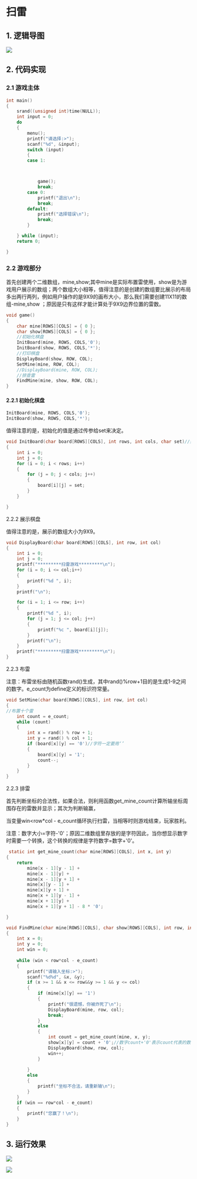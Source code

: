 # 扫雷

## 1. 逻辑导图

![](./src/逻辑图.png)

## 2. 代码实现

### 2.1 游戏主体

~~~C
int main()
{
	srand((unsigned int)time(NULL));
	int input = 0;
	do
	{
		menu();
		printf("请选择:>");
		scanf("%d", &input);
		switch (input)
		{
		case 1:



			game();
			break;
		case 0:
			printf("退出\n");
			break;
		default:
			printf("选择错误\n");
			break;
		}

	} while (input);
	return 0;

}
~~~

### 2.2 游戏部分

首先创建两个二维数组，mine,show;其中mine是实际布置雷使用，show是为游戏用户展示的数组；两个数组大小相等，值得注意的是创建的数组要比展示的布局多出两行两列，例如用户操作的是9X9的画布大小，那么我们需要创建11X11的数组-mine,show ；原因是只有这样才能计算处于9X9边界位置的雷数。

~~~c
void game()
{
	char mine[ROWS][COLS] = { 0 };
	char show[ROWS][COLS] = { 0 };
	//初始化棋盘
	InitBoard(mine, ROWS, COLS,'0');
	InitBoard(show, ROWS, COLS,'*');
	//打印棋盘
	DisplayBoard(show, ROW, COL);
	SetMine(mine, ROW, COL);
	//DisplayBoard(mine, ROW, COL);
	//排查雷
	FindMine(mine, show, ROW, COL);
}
~~~



#### 2.2.1 初始化棋盘

~~~C
InitBoard(mine, ROWS, COLS,'0');
InitBoard(show, ROWS, COLS,'*');
~~~

值得注意的是，初始化的值是通过传参给set来决定。

~~~C
void InitBoard(char board[ROWS][COLS], int rows, int cols, char set)//遍历
{
	int i = 0;
	int j = 0;
	for (i = 0; i < rows; i++)
	{
		for (j = 0; j < cols; j++)
		{
			board[i][j] = set;
		}
	}

}
~~~

2.2.2 展示棋盘

值得注意的是，展示的数组大小为9X9。

~~~C
void DisplayBoard(char board[ROWS][COLS], int row, int col)
{
	int i = 0;
	int j = 0;
	printf("*********扫雷游戏*********\n");
	for (i = 0; i <= col;i++)
	{
		printf("%d ", i);
	}
	printf("\n");

	for (i = 1; i <= row; i++)
	{
		printf("%d ", i);
		for (j = 1; j <= col; j++)
		{
			printf("%c ", board[i][j]);
		}
		printf("\n");
	}
	printf("*********扫雷游戏*********\n");
}
~~~

2.2.3 布雷

注意：布雷坐标由随机函数rand()生成，其中rand()%row+1目的是生成1-9之间的数字。e_count为define定义的标识符常量。

~~~c
void SetMine(char board[ROWS][COLS], int row, int col)
{
//布置十个雷
	int count = e_count;
	while (count)
	{
		int x = rand() % row + 1;
		int y = rand() % col + 1;
		if (board[x][y] == '0')//字符一定要用‘’
		{
			board[x][y] = '1';
			count--;
		}
	}
}
~~~

2.2.3 排雷

首先判断坐标的合法性，如果合法，则利用函数get_mine_count计算所输坐标周围存在的雷数并显示；其次为判断输赢，

当变量win<row*col - e_count循环执行扫雷，当相等时则游戏结束，玩家胜利。

注意：数字大小=字符-'0'；原因二维数组里存放的是字符因此，当你想显示数字时需要一个转换，这个转换的规律是字符数字=数字+'0'。

~~~c
 static int get_mine_count(char mine[ROWS][COLS], int x, int y)
{
	return
		mine[x - 1][y - 1] +
		mine[x - 1][y] +
		mine[x - 1][y + 1] +
		mine[x][y - 1] +
		mine[x][y + 1] +
		mine[x + 1][y - 1] +
		mine[x + 1][y] +
		mine[x + 1][y + 1] - 8 * '0';

}

void FindMine(char mine[ROWS][COLS], char show[ROWS][COLS], int row, int col)
{
	int x = 0;
	int y = 0;
	int win = 0;
	
	while (win < row*col - e_count)
	{
		printf("请输入坐标:>");
		scanf("%d%d", &x, &y);
		if (x >= 1 && x <= row&&y >= 1 && y <= col)
		{
			if (mine[x][y] == '1')
			{
				printf("很遗憾，你被炸死了\n");
				DisplayBoard(mine, row, col);
				break;
			}
			else
			{
				int count = get_mine_count(mine, x, y);
				show[x][y] = count + '0';//数字count+'0'表示count代表的数字的ASCII
				DisplayBoard(show, row, col);
				win++;
			}
		
		}
		else
		{
			printf("坐标不合法，请重新输\n");
		}
	}
	if (win == row*col - e_count)
	{
		printf("您赢了！\n");
	}
}
~~~

## 3. 运行效果

![](./src/运行图1.png)

![](./src/运行图2.png)

